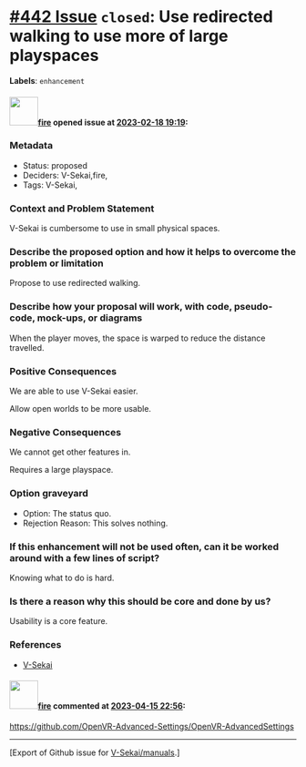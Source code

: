 # [\#442 Issue](https://github.com/V-Sekai/manuals/issues/442) `closed`: Use redirected walking to use more of large playspaces
**Labels**: `enhancement`


#### <img src="https://avatars.githubusercontent.com/u/32321?u=c2e06a3d2b49a467aa907e54aa259516440267cc&v=4" width="50">[fire](https://github.com/fire) opened issue at [2023-02-18 19:19](https://github.com/V-Sekai/manuals/issues/442):

### Metadata

- Status: proposed <!-- draft | proposed | rejected | accepted | deprecated | superseded by -->
- Deciders: V-Sekai,fire,
- Tags: V-Sekai,


### Context and Problem Statement

V-Sekai is cumbersome to use in small physical spaces.

### Describe the proposed option and how it helps to overcome the problem or limitation

Propose to use redirected walking.

### Describe how your proposal will work, with code, pseudo-code, mock-ups, or diagrams

When the player moves, the space is warped to reduce the distance travelled.

### Positive Consequences

We are able to use V-Sekai easier.

Allow open worlds to be more usable.

### Negative Consequences

We cannot get other features in.

Requires a large playspace.

### Option graveyard

- Option: The status quo. <!-- List the proposed options no longer open for consideration. -->
- Rejection Reason: This solves nothing. <!-- List the reasons for the rejection: (the bad traits) -->

### If this enhancement will not be used often, can it be worked around with a few lines of script?

Knowing what to do is hard.

### Is there a reason why this should be core and done by us?

Usability is a core feature.

### References

- [V-Sekai](https://v-sekai.org/)


#### <img src="https://avatars.githubusercontent.com/u/32321?u=c2e06a3d2b49a467aa907e54aa259516440267cc&v=4" width="50">[fire](https://github.com/fire) commented at [2023-04-15 22:56](https://github.com/V-Sekai/manuals/issues/442#issuecomment-1509993367):

https://github.com/OpenVR-Advanced-Settings/OpenVR-AdvancedSettings


-------------------------------------------------------------------------------



[Export of Github issue for [V-Sekai/manuals](https://github.com/V-Sekai/manuals).]

